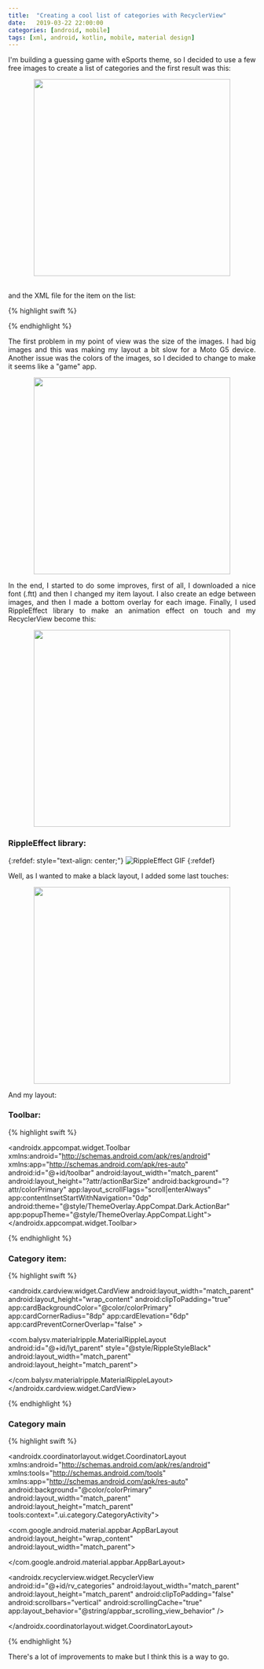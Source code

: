 ```yaml
---
title:  "Creating a cool list of categories with RecyclerView"
date:   2019-03-22 22:00:00
categories: [android, mobile]
tags: [xml, android, kotlin, mobile, material design]
---
```


<p style="text-align: justify; font-family: -apple-system, BlinkMacSystemFont, sans-serif;" >I'm building a guessing game with eSports theme, so I decided to use a few free images to create a list of categories and the first result was this:</p> 

<div style="text-align:center"><img src="https://github.com/antoniosj/antoniosj.github.io/blob/master/images/posts/rv_1.png?raw=true" width="400px"/></div><br/>
 
<p style="text-align: justify; font-family: -apple-system, BlinkMacSystemFont, sans-serif;" >and the XML file for the item on the list:</p>

{% highlight swift %}

<LinearLayout xmlns:android="http://schemas.android.com/apk/res/android"
              android:orientation="vertical"
              android:background="@drawable/team"
              android:id="@+id/item_category_background"
              android:layout_width="match_parent"
              android:scaleType="centerCrop"
              android:adjustViewBounds="true"
              android:layout_height="200dp">

   <TextView
            android:layout_width="match_parent"
            android:layout_height="wrap_content"
            android:textColor="@android:color/white"
            android:id="@+id/tv_category_title"
    />

</LinearLayout>

{% endhighlight %}

<p style="text-align: justify; font-family: -apple-system, BlinkMacSystemFont, sans-serif;" >The first problem in my point of view was the size of the images. I had big images and this was making my layout a bit slow for a Moto G5 device. Another issue was the colors of the images, so I decided to change to make it seems like a "game" app.</p>

<div style="text-align:center"><img src="https://github.com/antoniosj/antoniosj.github.io/blob/master/images/posts/rv_2.png?raw=true" width="400px"/></div>

<p style="text-align: justify; font-family: -apple-system, BlinkMacSystemFont, sans-serif;" >In the end, I started to do some improves, first of all, I downloaded a nice font (.ftt) and then I changed my item layout. I also create an edge between images, and then I made a bottom overlay for each image. Finally, I used RippleEffect library to make an animation effect on touch and my RecyclerView become this:</p>   

<div style="text-align:center"><img src="https://github.com/antoniosj/antoniosj.github.io/blob/master/images/posts/rv_3.png?raw=true" width="400px"/></div>


### RippleEffect library:

{:refdef: style="text-align: center;"}
![RippleEffect GIF](https://github.com/antoniosj/antoniosj.github.io/blob/master/images/posts/rippleeffect.gif?raw=true)
{:refdef}

<p style="text-align: justify; font-family: -apple-system, BlinkMacSystemFont, sans-serif;" >Well, as I wanted to make a black layout, I added some last touches:</p>  

<div style="text-align:center"><img src="https://github.com/antoniosj/antoniosj.github.io/blob/master/images/posts/rv_4.png?raw=true" width="400px"/></div>

<p style="text-align: justify; font-family: -apple-system, BlinkMacSystemFont, sans-serif;" >And my layout:</p>


### Toolbar: 

{% highlight swift %}

<?xml version="1.0" encoding="utf-8"?>
<androidx.appcompat.widget.Toolbar
        xmlns:android="http://schemas.android.com/apk/res/android"
        xmlns:app="http://schemas.android.com/apk/res-auto"
        android:id="@+id/toolbar"
        android:layout_width="match_parent"
        android:layout_height="?attr/actionBarSize"
        android:background="?attr/colorPrimary"
        app:layout_scrollFlags="scroll|enterAlways"
        app:contentInsetStartWithNavigation="0dp"
        android:theme="@style/ThemeOverlay.AppCompat.Dark.ActionBar"
        app:popupTheme="@style/ThemeOverlay.AppCompat.Light">
</androidx.appcompat.widget.Toolbar>

{% endhighlight %}

### Category item:

{% highlight swift %}

<?xml version="1.0" encoding="utf-8"?>
<LinearLayout xmlns:android="http://schemas.android.com/apk/res/android"
              xmlns:app="http://schemas.android.com/apk/res-auto"
              android:orientation="vertical"
              android:layout_width="match_parent"
              android:layout_height="200dp">

   <androidx.cardview.widget.CardView
            android:layout_width="match_parent"
            android:layout_height="wrap_content"
            android:clipToPadding="true"
            app:cardBackgroundColor="@color/colorPrimary"
            app:cardCornerRadius="8dp"
            app:cardElevation="6dp"
            app:cardPreventCornerOverlap="false"
           >

  <com.balysv.materialripple.MaterialRippleLayout
                android:id="@+id/lyt_parent"
                style="@style/RippleStyleBlack"
                android:layout_width="match_parent"
                android:layout_height="match_parent">

   <RelativeLayout
                    android:layout_width="match_parent"
                    android:layout_height="wrap_content">

   <ImageView
                    android:id="@+id/item_category_background"
                    android:layout_width="match_parent"
                    android:layout_height="match_parent"
                    android:scaleType="centerCrop"
                    android:src="@drawable/misc"/>

   <LinearLayout
                    android:layout_width="match_parent"
                    android:layout_height="@dimen/spacing_xxlarge"
                    android:background="@color/overlay_dark_50"
                    android:gravity="center_vertical"
                    android:orientation="horizontal"
                    android:layout_alignParentBottom="true"
                    android:layout_alignParentLeft="true"
                    android:layout_alignParentStart="true">

   <View
               android:layout_width="@dimen/spacing_large"
               android:layout_height="0dp"/>

   <TextView
              android:layout_width="0dp"
              android:fontFamily="@font/garrison_sans"
              android:id="@+id/tv_category_title"
              android:layout_height="wrap_content"
              android:layout_weight="1"
              android:textSize="23dp"
              android:text="Category"
              android:textAppearance="@style/Base.TextAppearance.AppCompat.Medium"
   />

   </LinearLayout>

   </RelativeLayout>


   </com.balysv.materialripple.MaterialRippleLayout>
   </androidx.cardview.widget.CardView>
</LinearLayout>

{% endhighlight %}

### Category main

{% highlight swift %}

<?xml version="1.0" encoding="utf-8"?>
<androidx.coordinatorlayout.widget.CoordinatorLayout
        xmlns:android="http://schemas.android.com/apk/res/android"
        xmlns:tools="http://schemas.android.com/tools"
        xmlns:app="http://schemas.android.com/apk/res-auto"
        android:background="@color/colorPrimary"
        android:layout_width="match_parent"
        android:layout_height="match_parent"
        tools:context=".ui.category.CategoryActivity">

   <com.google.android.material.appbar.AppBarLayout
            android:layout_height="wrap_content"
            android:layout_width="match_parent">

   <include layout="@layout/toolbar" />

   </com.google.android.material.appbar.AppBarLayout>

   <androidx.recyclerview.widget.RecyclerView
            android:id="@+id/rv_categories"
            android:layout_width="match_parent"
            android:layout_height="match_parent"
            android:clipToPadding="false"
            android:scrollbars="vertical"
            android:scrollingCache="true"
            app:layout_behavior="@string/appbar_scrolling_view_behavior"
    />

</androidx.coordinatorlayout.widget.CoordinatorLayout>

{% endhighlight %}

<p style="text-align: justify; font-family: -apple-system, BlinkMacSystemFont, sans-serif;" >There's a lot of improvements to make but I think this is a way to go.</p>  


